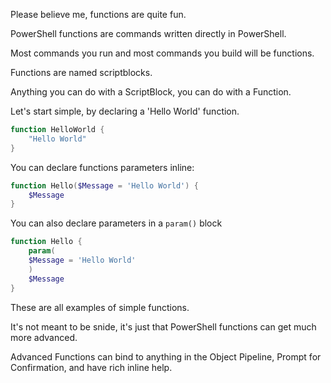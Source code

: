 Please believe me, functions are quite fun.

PowerShell functions are commands written directly in PowerShell.

Most commands you run and most commands you build will be functions.

Functions are named scriptblocks.

Anything you can do with a ScriptBlock, you can do with a Function.

Let's start simple, by declaring a 'Hello World' function.

~~~PowerShell
function HelloWorld {
    "Hello World"
}
~~~

You can declare functions parameters inline:

~~~PowerShell
function Hello($Message = 'Hello World') {
    $Message
}
~~~

You can also declare parameters in a `param()` block

~~~PowerShell
function Hello {
    param(
    $Message = 'Hello World'
    )
    $Message
}
~~~

These are all examples of simple functions.

It's not meant to be snide, it's just that PowerShell functions can get much more advanced.

Advanced Functions can bind to anything in the Object Pipeline, Prompt for Confirmation, and have rich inline help.
